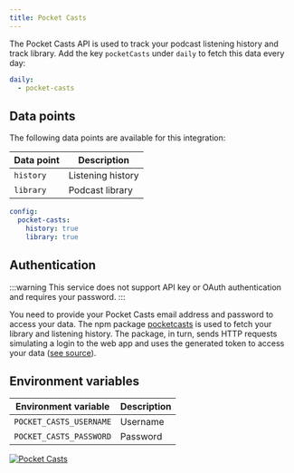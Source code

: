 ```yaml
---
title: Pocket Casts
---
```


The Pocket Casts API is used to track your podcast listening history and track library. Add the key `pocketCasts` under `daily` to fetch this data every day:

```yaml title=".stethoscoperc.yml"
daily:
  - pocket-casts
```

## Data points

The following data points are available for this integration:

| Data point | Description       |
| ---------- | ----------------- |
| `history`  | Listening history |
| `library`  | Podcast library   |

```yaml title=".stethoscoperc.yml"
config:
  pocket-casts:
    history: true
    library: true
```

## Authentication

:::warning
This service does not support API key or OAuth authentication and requires your password.
:::

You need to provide your Pocket Casts email address and password to access your data. The npm package [pocketcasts](https://www.npmjs.com/package/pocketcasts) is used to fetch your library and listening history. The package, in turn, sends HTTP requests simulating a login to the web app and uses the generated token to access your data ([see source](https://github.com/coughlanio/pocketcasts/blob/master/src/index.js)).

## Environment variables

| Environment variable    | Description |
| ----------------------- | ----------- |
| `POCKET_CASTS_USERNAME` | Username    |
| `POCKET_CASTS_PASSWORD` | Password    |

<a href="/docs/integrations/pocket-casts"><img class="logos" alt="Pocket Casts" src="https://stethoscope.js.org/branding/integrations/pocket-casts.png" /></a>
